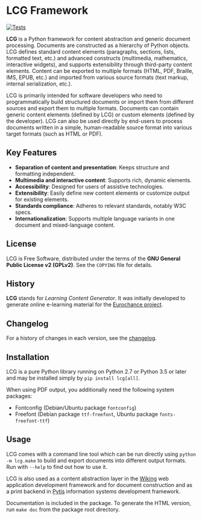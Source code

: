 # LCG Framework

[![Tests](https://github.com/cerha/lcg/actions/workflows/tests.yml/badge.svg)](https://github.com/cerha/lcg/actions/workflows/tests.yml)

**LCG** is a Python framework for content abstraction and generic document
processing.  Documents are constructed as a hierarchy of Python objects.  LCG
defines standard content elements (paragraphs, sections, lists, formatted text,
etc.) and advanced constructs (multimedia, mathematics, interactive widgets),
and supports extensibility through third-party content elements.  Content can be
exported to multiple formats (HTML, PDF, Braille, IMS, EPUB, etc.) and imported
from various source formats (text markup, internal serialization, etc.).

LCG is primarily intended for software developers who need to programmatically
build structured documents or import them from different sources and export
them to multiple formats.  Documents can contain generic content elements
(defined by LCG) or custom elements (defined by the developer).  LCG can also be
used directly by end-users to process documents written in a simple,
human-readable source format into various target formats (such as HTML or PDF).


## Key Features

- **Separation of content and presentation**: Keeps structure and formatting
  independent.
- **Multimedia and interactive content**: Supports rich, dynamic elements.
- **Accessibility**: Designed for users of assistive technologies.
- **Extensibility**: Easily define new content elements or customize output for
  existing elements.
- **Standards compliance**: Adheres to relevant standards, notably W3C specs.
- **Internationalization**: Supports multiple language variants in one document
  and mixed-language content.


## License

LCG is Free Software, distributed under the terms of the **GNU General Public
License v2 (GPLv2)**.  See the `COPYING` file for details.


## History

**LCG** stands for *Learning Content Generator*.  It was initially developed to
generate online e-learning material for the [Eurochance project](https://langschool.eu).


## Changelog

For a history of changes in each version, see the
[changelog](https://github.com/cerha/lcg/blob/main/changelog.md).


## Installation

LCG is a pure Python library running on Python 2.7 or Python 3.5 or later and
may be installed simply by `pip install lcg[all]`.

When using PDF output, you additionally need the following system packages:
- Fontconfig (Debian/Ubuntu package `fontconfig`)
- Freefont (Debian package `ttf-freefont`, Ubuntu package `fonts-freefont-ttf`)


## Usage

LCG comes with a command line tool which can be run directly using `python -m
lcg.make` to build and export documents into different output formats.  Run
with `--help` to find out how to use it.

LCG is also used as a content abstraction layer in the
[Wiking](https://github.com/cerha/wiking) web application development framework
and for document construction and as a print backend in
[Pytis](https://github.com/cerha/pytis) information systems development
framework.

Documentation is included in the package.  To generate the HTML version, run
`make doc` from the package root directory.
